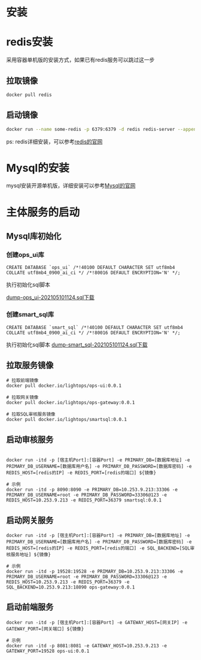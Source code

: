 # 安装

# redis安装

采用容器单机版的安装方式，如果已有redis服务可以跳过这一步

## 拉取镜像

```bash
docker pull redis
```

## 启动镜像

```bash
docker run --name some-redis -p 6379:6379 -d redis redis-server --appendonly yes
```

ps: redis详细安装，可以参考[redis的官网](https://hub.docker.com/_/redis/)

# Mysql的安装

mysql安装开源单机版，详细安装可以参考[Mysql的官网](https://www.mysql.com/)


# 主体服务的启动

## Mysql库初始化

### 创建ops_ui库
```
CREATE DATABASE `ops_ui` /*!40100 DEFAULT CHARACTER SET utf8mb4 COLLATE utf8mb4_0900_ai_ci */ /*!80016 DEFAULT ENCRYPTION='N' */;
```
执行初始化sql脚本 

<a href="sql/dump-ops_ui-202105101124.sql" target="_blank">dump-ops_ui-202105101124.sql下载</a>

### 创建smart_sql库

```
CREATE DATABASE `smart_sql` /*!40100 DEFAULT CHARACTER SET utf8mb4 COLLATE utf8mb4_0900_ai_ci */ /*!80016 DEFAULT ENCRYPTION='N' */;

```
执行初始化sql脚本 
<a href="sql/dump-smart_sql-202105101124.sql" target="_blank">dump-smart_sql-202105101124.sql下载</a>

## 拉取服务镜像

```
# 拉取前端镜像
docker pull docker.io/lightops/ops-ui:0.0.1

# 拉取网关镜像
docker pull docker.io/lightops/ops-gateway:0.0.1

# 拉取SQL审核服务镜像
docker pull docker.io/lightops/smartsql:0.0.1
```

## 启动审核服务

```

docker run -itd -p [宿主机Port]:[容器Port] -e PRIMARY_DB=[数据库地址] -e PRIMARY_DB_USERNAME=[数据库用户名] -e PRIMARY_DB_PASSWORD=[数据库密码] -e REDIS_HOST=[redis的IP] -e REDIS_PORT=[redis的端口] ${镜像} 

# 示例
docker run -itd -p 8090:8090 -e PRIMARY_DB=10.253.9.213:33306 -e PRIMARY_DB_USERNAME=root -e PRIMARY_DB_PASSWORD=33306@123 -e REDIS_HOST=10.253.9.213 -e REDIS_PORT=36379 smartsql:0.0.1
```


## 启动网关服务

```
docker run -itd -p [宿主机Port]:[容器Port] -e PRIMARY_DB=[数据库地址] -e PRIMARY_DB_USERNAME=[数据库用户名] -e PRIMARY_DB_PASSWORD=[数据库密码] -e REDIS_HOST=[redis的IP] -e REDIS_PORT=[redis的端口] -e SQL_BACKEND=[SQL审核服务地址] ${镜像} 

# 示例
docker run -itd -p 19528:19528 -e PRIMARY_DB=10.253.9.213:33306 -e PRIMARY_DB_USERNAME=root -e PRIMARY_DB_PASSWORD=33306@123 -e REDIS_HOST=10.253.9.213 -e REDIS_PORT=36379 -e SQL_BACKEND=10.253.9.213:18090 ops-gateway:0.0.1

```

## 启动前端服务

```
docker run -itd -p [宿主机Port]:[容器Port] -e GATEWAY_HOST=[网关IP] -e GATEWAY_PORT=[网关端口] ${镜像} 

# 示例
docker run -itd -p 8081:8081 -e GATEWAY_HOST=10.253.9.213 -e GATEWAY_PORT=19528 ops-ui:0.0.1
```

